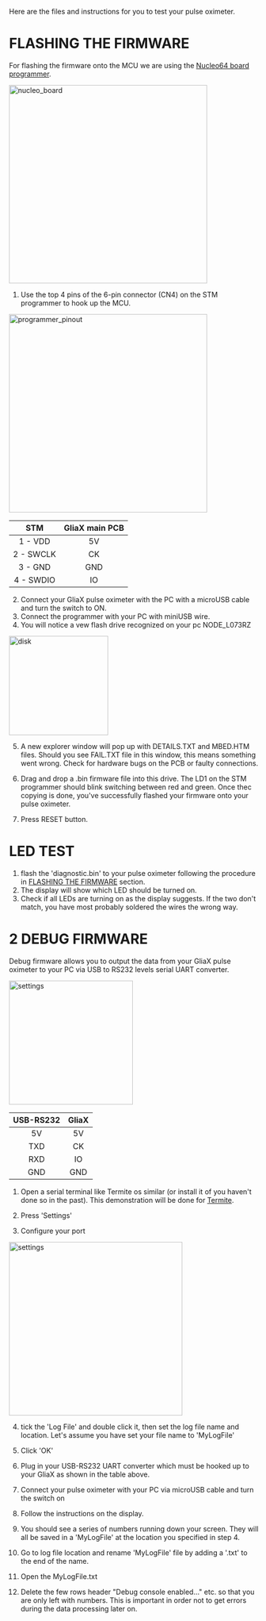 Here are the files and instructions for you to test your pulse oximeter. 

# FLASHING THE FIRMWARE <a id="fw_flash"></a>

For flashing the firmware onto the MCU we are using the [Nucleo64 board programmer](http://www.st.com/content/ccc/resource/technical/document/user_manual/98/2e/fa/4b/e0/82/43/b7/DM00105823.pdf/files/DM00105823.pdf/jcr:content/translations/en.DM00105823.pdf).

<img src="https://user-images.githubusercontent.com/14543226/31545279-ee7916ba-b01e-11e7-9460-3babfc17405f.PNG" alt="nucleo_board" width= "400" >

1. Use the top 4 pins of the 6-pin connector (CN4) on the STM programmer to hook up the MCU.

<img src="https://user-images.githubusercontent.com/14543226/31545231-d2702bfc-b01e-11e7-88f5-e918a634aabc.PNG" alt="programmer_pinout" width= "400" >

|STM|GliaX main PCB|
|:-----:|:-----:|
|1 - VDD|5V|
|2 - SWCLK|CK|
|3 - GND|GND|
|4 - SWDIO|IO|

2. Connect your GliaX pulse oximeter with the PC with a microUSB cable and turn the switch to ON.
3. Connect the programmer with your PC with miniUSB wire.
4. You will notice a vew flash drive recognized on your pc NODE_L073RZ

<img src="https://user-images.githubusercontent.com/14543226/31546386-6437a5de-b023-11e7-8ae6-17a0888c4b53.PNG" alt="disk" width= "200" >

5. A new explorer window will pop up with DETAILS.TXT and MBED.HTM files. Should you see FAIL.TXT file in this window, this means something went wrong. Check for hardware bugs on the PCB or faulty connections.

6. Drag and drop a .bin firmware file into this drive. The LD1 on the STM programmer should blink switching between red and green. Once thec copying is done, you've successfully flashed your firmware onto your pulse oximeter.

7. Press RESET button.

# LED TEST

1. flash the 'diagnostic.bin' to your pulse oximeter following the procedure in [FLASHING THE FIRMWARE](#fw_flash) section. 
2. The display will show which LED should be turned on. 
3. Check if all LEDs are turning on as the display suggests. If the two don't match, you have most probably soldered the wires the wrong way.

# 2 DEBUG FIRMWARE

Debug firmware allows you to output the data from your GliaX pulse oximeter to your PC via USB to RS232 levels serial UART converter.

<img src="https://user-images.githubusercontent.com/14543226/31599088-24b45666-b251-11e7-815b-aab835faab1b.jpg" alt="settings" width= "250" >

|USB-RS232| GliaX|
|:----:|:----:|
|5V|5V|
|TXD|CK|
|RXD|IO|
|GND|GND|

1. Open a serial terminal like Termite os similar (or install it of you haven't done so in the past). This demonstration will be done for [Termite](https://www.compuphase.com/software_termite.htm). 

2. Press 'Settings'
3. Configure your port

<img src="https://user-images.githubusercontent.com/14543226/31546850-64932e5c-b025-11e7-800d-1ce65178edc3.PNG" alt="settings" width= "350" >

4. tick the 'Log File' and double click it, then set the log file name and location. Let's assume you have set your file name to 'MyLogFile'
5. Click 'OK'
6. Plug in your USB-RS232 UART converter which must be hooked up to your GliaX as shown in the table above. 
7. Connect your pulse oximeter with your PC via microUSB cable and turn the switch on
8. Follow the instructions on the display.
9. You should see a series of numbers running down your screen. They will all be saved in a 'MyLogFile' at the location you specified in step 4. 

10. Go to log file location and rename 'MyLogFile' file by adding a '.txt' to the end of the name.
11. Open the MyLogFile.txt
12. Delete the few rows header "Debug console enabled..." etc. so that you are only left with numbers. This is important in order not to get errors during the data processing later on.

